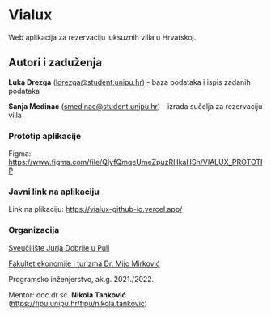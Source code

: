 # Vialux

Web aplikacija za rezervaciju luksuznih villa u Hrvatskoj.

## Autori i zaduženja

**Luka Drezga** (ldrezga@student.unipu.hr) - baza podataka i ispis zadanih podataka

**Sanja Medinac** (smedinac@student.unipu.hr) - izrada sučelja za rezervaciju villa

### Prototip aplikacije

Figma: https://www.figma.com/file/QIyfQmqeUmeZpuzRHkaHSn/VIALUX_PROTOTIP

### Javni link na aplikaciju

Link na plikaciju: https://vialux-github-io.vercel.app/

### Organizacija
[Sveučilište Jurja Dobrile u Puli](https://www.unipu.hr/)

[Fakultet ekonomije i turizma Dr. Mijo Mirković](https://fet.unipu.hr/)

Programsko inženjerstvo, ak.g. 2021./2022.

Mentor: doc.dr.sc. **Nikola Tanković** (https://fipu.unipu.hr/fipu/nikola.tankovic)
